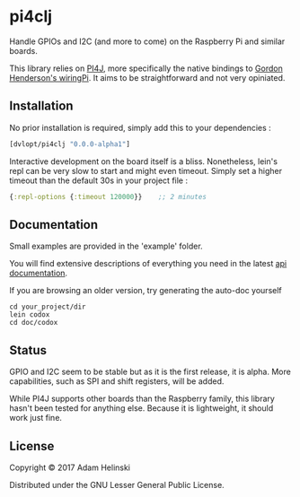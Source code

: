 # pi4clj

Handle GPIOs and I2C (and more to come) on the Raspberry Pi and similar boards.

This library relies on [PI4J](http://www.pi4j.com), more specifically the native bindings to
[Gordon Henderson's wiringPi](http://www.wiringpi.com). It aims to be straightforward and not
very opiniated.

## Installation

No prior installation is required, simply add this to your dependencies :
```clj
[dvlopt/pi4clj "0.0.0-alpha1"]
```

Interactive development on the board itself is a bliss. Nonetheless, lein's repl can be very slow
to start and might even timeout. Simply set a higher timeout than the default 30s in your project file :
```clj
{:repl-options {:timeout 120000}}    ;; 2 minutes
```

## Documentation

Small examples are provided in the 'example' folder.

You will find extensive descriptions of everything you need in the latest
[api documentation](https://dvlopt.github.io/doc/pi4clj).

If you are browsing an older version, try generating the auto-doc yourself
```
cd your_project/dir
lein codox
cd doc/codox
```

## Status

GPIO and I2C seem to be stable but as it is the first release, it is alpha. More capabilities,
 such as SPI and shift registers, will be added.

While PI4J supports other boards than the Raspberry family, this library hasn't been tested for
anything else. Because it is lightweight, it should work just fine.

## License

Copyright © 2017 Adam Helinski

Distributed under the GNU Lesser General Public License.

